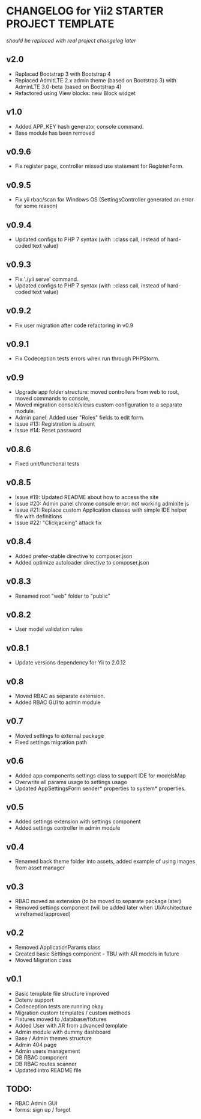 CHANGELOG for Yii2 STARTER PROJECT TEMPLATE
=====================

*should be replaced with real project changelog later*

v2.0
---------------------
* Replaced Bootstrap 3 with Bootstrap 4
* Replaced AdmitLTE 2.x admin theme (based on Bootstrap 3) with AdminLTE 3.0-beta (based on Bootstrap 4)
* Refactored using View blocks: new Block widget

v1.0
---------------------
* Added APP_KEY hash generator console command.
* Base module has been removed 

v0.9.6
---------------------
* Fix register page, controller missed use statement for RegisterForm.

v0.9.5
---------------------
* Fix yii rbac/scan for Windows OS (SettingsController generated an error for some reason)

v0.9.4
---------------------
* Updated configs to PHP 7 syntax (with ::class call, instead of hard-coded text value)

v0.9.3
---------------------
* Fix './yii serve' command.
* Updated configs to PHP 7 syntax (with ::class call, instead of hard-coded text value)

v0.9.2
---------------------
* Fix user migration after code refactoring in v0.9

v0.9.1
---------------------
* Fix Codeception tests errors when run through PHPStorm.

v0.9
---------------------
* Upgrade app folder structure: moved controllers from web to root, moved commands to console, 
* Moved migration console/views custom configuration to a separate module.
* Admin panel: Added user "Roles" fields to edit form.
* Issue #13: Registration is absent
* Issue #14: Reset password

v0.8.6
---------------------
* Fixed unit/functional tests

v0.8.5
---------------------
* Issue #19: Updated README about how to access the site
* Issue #20: Admin panel chrome console error: not working adminlte js
* Issue #21: Replace custom Application classes with simple IDE helper file with definitions
* Issue #22: "Clickjacking" attack fix

v0.8.4
---------------------
* Added prefer-stable directive to composer.json
* Added optimize autoloader directive to composer.json

v0.8.3
---------------------
* Renamed root "web" folder to "public"

v0.8.2
---------------------
* User model validation rules

v0.8.1
---------------------
* Update versions dependency for Yii to 2.0.12

v0.8
---------------------
* Moved RBAC as separate extension.
* Added RBAC GUI to admin module

v0.7
---------------------
* Moved settings to external package
* Fixed settings migration path

v0.6
---------------------
* Added app components settings class to support IDE for modelsMap
* Overwrite all params usage to settings usage
* Updated AppSettingsForm sender* properties to system* properties. 

v0.5
---------------------
* Added settings extension with settings component
* Added settings controller in admin module

v0.4
---------------------
* Renamed back theme folder into assets, added example of using images from asset manager

v0.3
---------------------
* RBAC moved as extension (to be moved to separate package later)
* Removed settings component (will be added later when UI/Architecture wireframed/approved)

v0.2
---------------------
* Removed ApplicationParams class
* Created basic Settings component - TBU with AR models in future
* Moved Migration class

v0.1
---------------------
* Basic template file structure improved
* Dotenv support
* Codeception tests are running okay
* Migration custom templates / custom methods
* Fixtures moved to /database/fixtures
* Added User with AR from advanced template
* Admin module with dummy dashboard
* Base / Admin themes structure
* Admin 404 page
* Admin users management
* DB RBAC component
* DB RBAC routes scanner
* Updated intro README file

TODO:
----------------------
* RBAC Admin GUI
* forms: sign up / forgot
